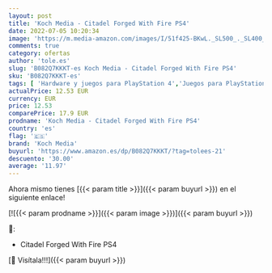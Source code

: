 ```yaml
---
layout: post
title: 'Koch Media - Citadel Forged With Fire PS4'
date: 2022-07-05 10:20:34
image: 'https://m.media-amazon.com/images/I/51f425-BKwL._SL500_._SL400_.jpg'
comments: true
category: ofertas
author: 'tole.es'
slug: 'B082Q7KKKT-es Koch Media - Citadel Forged With Fire PS4'
sku: 'B082Q7KKKT-es'
tags: [ 'Hardware y juegos para PlayStation 4','Juegos para PlayStation 4','Videojuegos','koch media','ps4','🇪🇸', ]
actualPrice: 12.53 EUR
currency: EUR
price: 12.53
comparePrice: 17.9 EUR
prodname: 'Koch Media - Citadel Forged With Fire PS4'
country: 'es'
flag: '🇪🇸'
brand: 'Koch Media'
buyurl: 'https://www.amazon.es/dp/B082Q7KKKT/?tag=tolees-21'
descuento: '30.00'
average: '11.97'
---
```


Ahora mismo tienes [{{< param title >}}]({{< param buyurl >}}) en el siguiente enlace!

[![{{< param prodname >}}]({{< param image >}})]({{< param buyurl >}})

🔎:

- Citadel Forged With Fire PS4

[🛒 Visítala!!!]({{< param buyurl >}})
